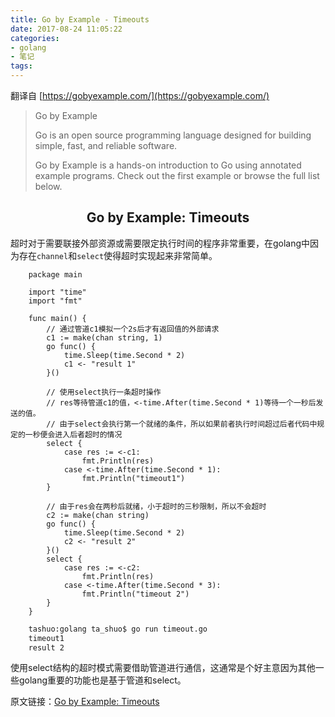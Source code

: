 ```yaml
---
title: Go by Example - Timeouts
date: 2017-08-24 11:05:22
categories:
- golang
- 笔记
tags:
---
```


翻译自 [https://gobyexample.com/](https://gobyexample.com/)

> Go by Example
> 
> Go is an open source programming language designed for building simple, fast, and reliable software.
> 
> Go by Example is a hands-on introduction to Go using annotated example programs. Check out the first example or browse the full list below.

## <center>Go by Example: Timeouts</center>

超时对于需要联接外部资源或需要限定执行时间的程序非常重要，在golang中因为存在`channel`和`select`使得超时实现起来非常简单。

```golang
    package main

    import "time"
    import "fmt"

    func main() {
        // 通过管道c1模拟一个2s后才有返回值的外部请求
        c1 := make(chan string, 1)
        go func() {
            time.Sleep(time.Second * 2)
            c1 <- "result 1"
        }()

        // 使用select执行一条超时操作
        // res等待管道c1的值，<-time.After(time.Second * 1)等待一个一秒后发送的值。
        // 由于select会执行第一个就绪的条件，所以如果前者执行时间超过后者代码中规定的一秒便会进入后者超时的情况
        select {
            case res := <-c1:
                fmt.Println(res)
            case <-time.After(time.Second * 1):
                fmt.Println("timeout1")
        }

        // 由于res会在两秒后就绪，小于超时的三秒限制，所以不会超时
        c2 := make(chan string)
        go func() {
            time.Sleep(time.Second * 2)
            c2 <- "result 2"
        }()
        select {
            case res := <-c2:
                fmt.Println(res)
            case <-time.After(time.Second * 3):
                fmt.Println("timeout 2")
        }
    }
```

```bash
    tashuo:golang ta_shuo$ go run timeout.go
    timeout1
    result 2
```

使用select结构的超时模式需要借助管道进行通信，这通常是个好主意因为其他一些golang重要的功能也是基于管道和select。

原文链接：[Go by Example: Timeouts](https://gobyexample.com/timeouts)








